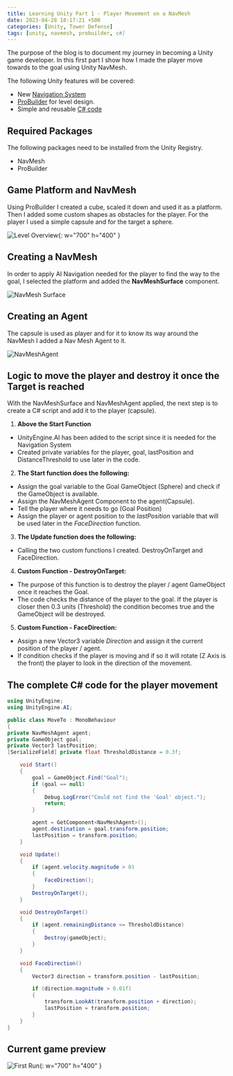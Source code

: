```yaml
---
title: Learning Unity Part 1 - Player Movement on a NavMesh
date: 2023-04-28 18:17:21 +500
categories: [Unity, Tower Defense]
tags: [unity, navmesh, probuilder, c#]
---
```


The purpose of the blog is to document my journey in becoming a Unity game developer. In this first part I show how I made the player move towards to the goal using Unity NavMesh.

The following Unity features will be covered:

- New [Navigation System](https://docs.unity3d.com/Packages/com.unity.ai.navigation@1.1/manual/NavInnerWorkings.html)
- [ProBuilder](https://docs.unity3d.com/Packages/com.unity.probuilder@5.0/manual/index.html) for level design.
- Simple and reusable [C# code](https://docs.unity3d.com/2023.2/Documentation/Manual/CreatingAndUsingScripts.html)

## Required Packages

The following packages need to be installed from the Unity Registry.

- NavMesh
- ProBuilder

## Game Platform and NavMesh

Using ProBuilder I created a cube, scaled it down and used it as a platform. Then I added some custom shapes as obstacles for the player.
For the player I used a simple capsule and for the target a sphere.

![Level Overview](/assets/img/Overview.png){: w="700" h="400" }

## Creating a NavMesh

In order to apply AI Navigation needed for the player to find the way to the goal, I selected the platform and added the **NavMeshSurface** component.

![NavMesh Surface](/assets/img/NavMesh.png)

## Creating an Agent

The capsule is used as player and for it to know its way around the NavMesh I added a Nav Mesh Agent to it.

![NavMeshAgent](/assets/img/NavMeshAgent.png)

## Logic to move the player and destroy it once the Target is reached

With the NavMeshSurface and NavMeshAgent applied, the next step is to create a C# script and add it to the player (capsule).

1. **Above the Start Function**

- UnityEngine.AI has been added to the script since it is needed for the Navigation System
- Created private variables for the player, goal, lastPosition and DistanceThreshold to use later in the code.

2. **The Start function does the following:**

- Assign the goal variable to the Goal GameObject (Sphere) and check if the GameObject is available.
- Assign the NavMeshAgent Component to the agent(Capsule).
- Tell the player where it needs to go (Goal Position)
- Assign the player or agent position to the _lastPosition_ variable that will be used later in the _FaceDirection_ function.

3. **The Update function does the following:**

- Calling the two custom functions I created. DestroyOnTarget and FaceDirection.

4. **Custom Function - DestroyOnTarget:**

- The purpose of this function is to destroy the player / agent GameObject once it reaches the Goal.
- The code checks the distance of the player to the goal. If the player is closer then 0.3 units (Threshold) the condition becomes true and the GameObject will be destroyed.

5. **Custom Function - FaceDirection:**

- Assign a new Vector3 variable _Direction_ and assign it the current position of the player / agent.
- If condition checks if the player is moving and if so it will rotate (Z Axis is the front) the player to look in the direction of the movement.

## The complete C# code for the player movement

```c#
using UnityEngine;
using UnityEngine.AI;

public class MoveTo : MonoBehaviour
{
private NavMeshAgent agent;
private GameObject goal;
private Vector3 lastPosition;
[SerializeField] private float ThresholdDistance = 0.3f;

    void Start()
    {
        goal = GameObject.Find("Goal");
        if (goal == null)
        {
            Debug.LogError("Could not find the 'Goal' object.");
            return;
        }

        agent = GetComponent<NavMeshAgent>();
        agent.destination = goal.transform.position;
        lastPosition = transform.position;
    }

    void Update()
    {
        if (agent.velocity.magnitude > 0)
        {
            FaceDirection();
        }
        DestroyOnTarget();
    }

    void DestroyOnTarget()
    {
        if (agent.remainingDistance <= ThresholdDistance)
        {
            Destroy(gameObject);
        }
    }

    void FaceDirection()
    {
        Vector3 direction = transform.position - lastPosition;

        if (direction.magnitude > 0.01f)
        {
            transform.LookAt(transform.position + direction);
            lastPosition = transform.position;
        }
    }
}
```

## Current game preview

![First Run](/assets/img/FirstRun.gif){: w="700" h="400" }
